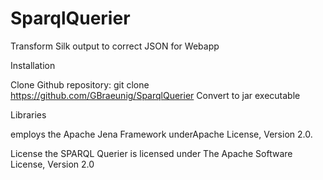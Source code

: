 # SparqlQuerier
Transform Silk output to correct JSON for Webapp

Installation

Clone Github repository: git clone https://github.com/GBraeunig/SparqlQuerier
Convert to jar executable 

Libraries

employs the Apache Jena Framework underApache License, Version 2.0.

License
the SPARQL Querier is licensed under The Apache Software License, Version 2.0
